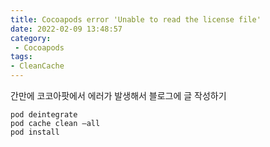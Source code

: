 ```yaml
---
title: Cocoapods error 'Unable to read the license file'
date: 2022-02-09 13:48:57
category:
 - Cocoapods
tags: 
- CleanCache
---
```


간만에 코코아팟에서 에러가 발생해서 블로그에 글 작성하기

```
pod deintegrate
pod cache clean –all
pod install
```
